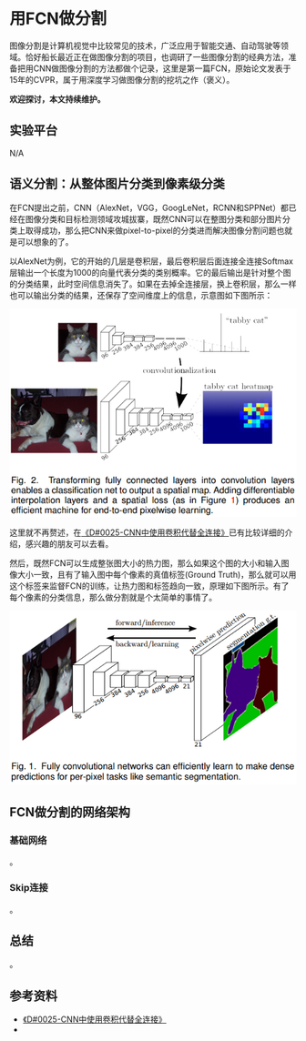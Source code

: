 # 用FCN做分割

图像分割是计算机视觉中比较常见的技术，广泛应用于智能交通、自动驾驶等领域。恰好船长最近正在做图像分割的项目，也调研了一些图像分割的经典方法，准备把用CNN做图像分割的方法都做个记录，这里是第一篇FCN，原始论文发表于15年的CVPR，属于用深度学习做图像分割的挖坑之作（褒义）。

**欢迎探讨，本文持续维护。**

## 实验平台

N/A

## 语义分割：从整体图片分类到像素级分类

在FCN提出之前，CNN（AlexNet，VGG，GoogLeNet，RCNN和SPPNet）都已经在图像分类和目标检测领域攻城拔寨，既然CNN可以在整图分类和部分图片分类上取得成功，那么把CNN来做pixel-to-pixel的分类进而解决图像分割问题也就是可以想象的了。

以AlexNet为例，它的开始的几层是卷积层，最后卷积层后面连接全连接Softmax层输出一个长度为1000的向量代表分类的类别概率。它的最后输出是针对整个图的分类结果，此时空间信息消失了。如果在去掉全连接层，换上卷积层，那么一样也可以输出分类的结果，还保存了空间维度上的信息，示意图如下图所示：

![](images/225831.png)

这里就不再赘述，在[《D#0025-CNN中使用卷积代替全连接》](https://github.com/Captain1986/CaptainBlackboard/blob/master/D%230025-CNN%E4%B8%AD%E4%BD%BF%E7%94%A8%E5%8D%B7%E7%A7%AF%E4%BB%A3%E6%9B%BF%E5%85%A8%E8%BF%9E%E6%8E%A5/D%230025.md)已有比较详细的介绍，感兴趣的朋友可以去看。

然后，既然FCN可以生成整张图大小的热力图，那么如果这个图的大小和输入图像大小一致，且有了输入图中每个像素的真值标签(Ground Truth)，那么就可以用这个标签来监督FCN的训练，让热力图和标签趋向一致，原理如下图所示。有了每个像素的分类信息，那么做分割就是个太简单的事情了。

![](images/232018.png)

## FCN做分割的网络架构

### 基础网络

。

### Skip连接

。

## 总结

。

## 参考资料

+ [《D#0025-CNN中使用卷积代替全连接》](https://github.com/Captain1986/CaptainBlackboard/blob/master/D%230025-CNN%E4%B8%AD%E4%BD%BF%E7%94%A8%E5%8D%B7%E7%A7%AF%E4%BB%A3%E6%9B%BF%E5%85%A8%E8%BF%9E%E6%8E%A5/D%230025.md)
+ 
